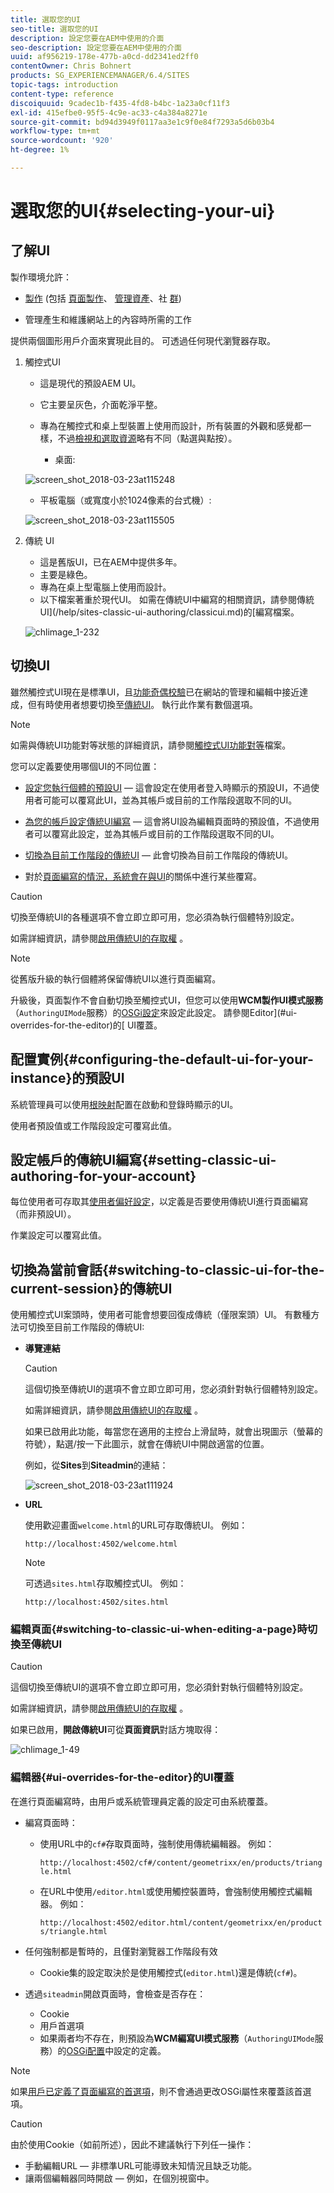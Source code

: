 ```yaml
---
title: 選取您的UI
seo-title: 選取您的UI
description: 設定您要在AEM中使用的介面
seo-description: 設定您要在AEM中使用的介面
uuid: af956219-178e-477b-a0cd-dd2341ed2ff0
contentOwner: Chris Bohnert
products: SG_EXPERIENCEMANAGER/6.4/SITES
topic-tags: introduction
content-type: reference
discoiquuid: 9cadec1b-f435-4fd8-b4bc-1a23a0cf11f3
exl-id: 415efbe0-95f5-4c9e-ac33-c4a384a8271e
source-git-commit: bd94d3949f0117aa3e1c9f0e84f7293a5d6b03b4
workflow-type: tm+mt
source-wordcount: '920'
ht-degree: 1%

---
```


# 選取您的UI{#selecting-your-ui}

## 了解UI

製作環境允許：

* [製作](/help/sites-authoring/author.md) (包括 [頁面製作](/help/sites-authoring/author-environment-tools.md)、 [管理資產](/help/assets/home.md)、社 [群](/help/communities/author-communities.md))

* [](/help/sites-administering/home.md) 管理產生和維護網站上的內容時所需的工作

提供兩個圖形用戶介面來實現此目的。 可透過任何現代瀏覽器存取。

1. 觸控式UI

   * 這是現代的預設AEM UI。
   * 它主要呈灰色，介面乾淨平整。
   * 專為在觸控式和桌上型裝置上使用而設計，所有裝置的外觀和感覺都一樣，不過[檢視和選取資源](/help/sites-authoring/basic-handling.md#viewing-and-selecting-resources)略有不同（點選與點按）。

      * 桌面:

   ![screen_shot_2018-03-23at115248](assets/screen_shot_2018-03-23at115248.png)

   * 平板電腦（或寬度小於1024像素的台式機）:

   ![screen_shot_2018-03-23at115505](assets/screen_shot_2018-03-23at115505.png)

1. 傳統 UI

   * 這是舊版UI，已在AEM中提供多年。
   * 主要是綠色。
   * 專為在桌上型電腦上使用而設計。
   * 以下檔案著重於現代UI。 如需在傳統UI中編寫的相關資訊，請參閱傳統UI](/help/sites-classic-ui-authoring/classicui.md)的[編寫檔案。

   ![chlimage_1-232](assets/chlimage_1-232.png)

## 切換UI

雖然觸控式UI現在是標準UI，且[功能奇偶校驗](../release-notes/touch-ui-features-status.md)已在網站的管理和編輯中接近達成，但有時使用者想要切換至[傳統UI](/help/sites-classic-ui-authoring/classicui.md)。 執行此作業有數個選項。

>[!NOTE]
>
>如需與傳統UI功能對等狀態的詳細資訊，請參閱[觸控式UI功能對等](../release-notes/touch-ui-features-status.md)檔案。

您可以定義要使用哪個UI的不同位置：

* [設定您執行個體的預設UI](#configuring-the-default-ui-for-your-instance)  — 這會設定在使用者登入時顯示的預設UI，不過使用者可能可以覆寫此UI，並為其帳戶或目前的工作階段選取不同的UI。

* [為您的帳戶設定傳統UI編寫](/help/sites-authoring/select-ui.md#setting-classic-ui-authoring-for-your-account)  — 這會將UI設為編輯頁面時的預設值，不過使用者可以覆寫此設定，並為其帳戶或目前的工作階段選取不同的UI。

* [切換為目前工作階段的傳統UI](#switching-to-classic-ui-for-the-current-session)  — 此會切換為目前工作階段的傳統UI。

* 對於[頁面編寫的情況，系統會在與UI](#ui-overrides-for-the-editor)的關係中進行某些覆寫。

>[!CAUTION]
>
>切換至傳統UI的各種選項不會立即立即可用，您必須為執行個體特別設定。
>
>如需詳細資訊，請參閱[啟用傳統UI的存取權](/help/sites-administering/enable-classic-ui.md) 。

>[!NOTE]
>
>從舊版升級的執行個體將保留傳統UI以進行頁面編寫。
>
>升級後，頁面製作不會自動切換至觸控式UI，但您可以使用&#x200B;**WCM製作UI模式服務**（`AuthoringUIMode`服務）的[OSGi設定](/help/sites-deploying/configuring-osgi.md)來設定此設定。 請參閱Editor](#ui-overrides-for-the-editor)的[ UI覆蓋。

## 配置實例{#configuring-the-default-ui-for-your-instance}的預設UI

系統管理員可以使用[根映射](/help/sites-deploying/osgi-configuration-settings.md)配置在啟動和登錄時顯示的UI。

使用者預設值或工作階段設定可覆寫此值。

## 設定帳戶的傳統UI編寫{#setting-classic-ui-authoring-for-your-account}

每位使用者可存取其[使用者偏好設定](/help/sites-authoring/user-properties.md)，以定義是否要使用傳統UI進行頁面編寫（而非預設UI）。

作業設定可以覆寫此值。

## 切換為當前會話{#switching-to-classic-ui-for-the-current-session}的傳統UI

使用觸控式UI案頭時，使用者可能會想要回復成傳統（僅限案頭）UI。 有數種方法可切換至目前工作階段的傳統UI:

* **導覽連結**

   >[!CAUTION]
   >
   >這個切換至傳統UI的選項不會立即立即可用，您必須針對執行個體特別設定。
   >
   >
   >如需詳細資訊，請參閱[啟用傳統UI的存取權](/help/sites-administering/enable-classic-ui.md) 。

   如果已啟用此功能，每當您在適用的主控台上滑鼠時，就會出現圖示（螢幕的符號），點選/按一下此圖示，就會在傳統UI中開啟適當的位置。

   例如，從&#x200B;**Sites**&#x200B;到&#x200B;**Siteadmin**&#x200B;的連結：

   ![screen_shot_2018-03-23at111924](assets/screen_shot_2018-03-23at111924.png)

* **URL**

   使用歡迎畫面`welcome.html`的URL可存取傳統UI。 例如：

   `http://localhost:4502/welcome.html`

   >[!NOTE]
   >
   >可透過`sites.html`存取觸控式UI。 例如：
   >
   >
   >`http://localhost:4502/sites.html`

### 編輯頁面{#switching-to-classic-ui-when-editing-a-page}時切換至傳統UI

>[!CAUTION]
>
>這個切換至傳統UI的選項不會立即立即可用，您必須針對執行個體特別設定。
>
>如需詳細資訊，請參閱[啟用傳統UI的存取權](/help/sites-administering/enable-classic-ui.md) 。

如果已啟用，**開啟傳統UI**&#x200B;可從&#x200B;**頁面資訊**&#x200B;對話方塊取得：

![chlimage_1-49](assets/chlimage_1-49.png)

### 編輯器{#ui-overrides-for-the-editor}的UI覆蓋

在進行頁面編寫時，由用戶或系統管理員定義的設定可由系統覆蓋。

* 編寫頁面時：

   * 使用URL中的`cf#`存取頁面時，強制使用傳統編輯器。 例如：

      `http://localhost:4502/cf#/content/geometrixx/en/products/triangle.html`

   * 在URL中使用`/editor.html`或使用觸控裝置時，會強制使用觸控式編輯器。 例如：

      `http://localhost:4502/editor.html/content/geometrixx/en/products/triangle.html`

* 任何強制都是暫時的，且僅對瀏覽器工作階段有效

   * Cookie集的設定取決於是使用觸控式(`editor.html`)還是傳統(`cf#`)。

* 透過`siteadmin`開啟頁面時，會檢查是否存在：

   * Cookie
   * 用戶首選項
   * 如果兩者均不存在，則預設為&#x200B;**WCM編寫UI模式服務**（`AuthoringUIMode`服務）的[OSGi配置](/help/sites-deploying/configuring-osgi.md)中設定的定義。

>[!NOTE]
>
>如果[用戶已定義了頁面編寫的首選項](#setting-classic-ui-authoring-for-your-account)，則不會通過更改OSGi屬性來覆蓋該首選項。

>[!CAUTION]
>
>由於使用Cookie（如前所述），因此不建議執行下列任一操作：
>
>* 手動編輯URL — 非標準URL可能導致未知情況且缺乏功能。
>* 讓兩個編輯器同時開啟 — 例如，在個別視窗中。

>


